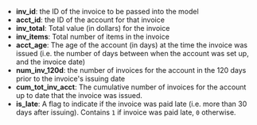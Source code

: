 - **inv_id**: the ID of the invoice to be passed into the model
- **acct_id**: the ID of the account for that invoice
- **inv_total**: Total value (in dollars) for the invoice
- **inv_items**: Total number of items in the invoice
- **acct_age**: The age of the account (in days) at the time the invoice was issued (i.e. the number of days between when the account was set up, and the invoice date)
- **num_inv_120d**: the number of invoices for the account in the 120 days prior to the invoice's issuing date
- **cum_tot_inv_acct**: The cumulative number of invoices for the account up to date that the invoice was issued.
- **is_late**: A flag to indicate if the invoice was paid late (i.e. more than 30 days after issuing). Contains `1` if invoice was paid late, `0` otherwise.